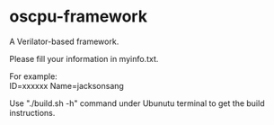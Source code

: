 # oscpu-framework
A Verilator-based framework.

Please fill your information in myinfo.txt.

For example:  
ID=xxxxxx
Name=jacksonsang

Use "./build.sh -h" command under Ubunutu terminal to get the build instructions.
